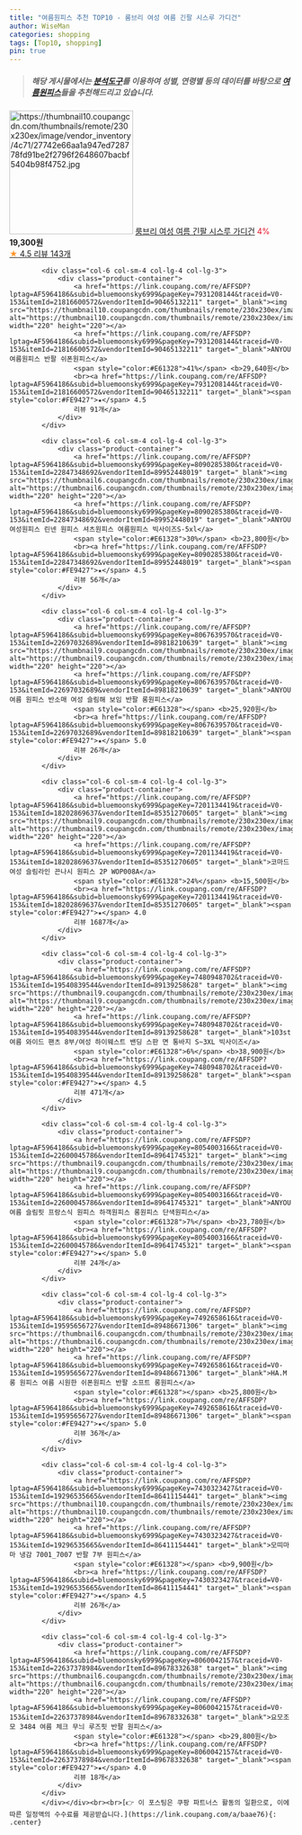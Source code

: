 ```yaml
---
title: "여름원피스 추천 TOP10 - 룸브리 여성 여름 긴팔 시스루 가디건"
author: WiseMan
categories: shopping
tags: [Top10, shopping]
pin: true
---
```


> ##### 해당 게시물에서는 [**분석도구**](https://itemscout.io/)를 이용하여 **성별**, **연령별** 등의 데이터를 바탕으로 [**여름원피스**](https://link.coupang.com/a/baae76)들을 추천해드리고 있습니다.
<div class="container"><div class="row">
            <div class="col-6 col-sm-4 col-lg-4 col-lg-3">
                <div class="product-container">
                    <a href="https://link.coupang.com/re/AFFSDP?lptag=AF5964186&subid=bluemoonsky6999&pageKey=8041927922&traceid=V0-153&itemId=22521307966&vendorItemId=89563361261" target="_blank"><img src="https://thumbnail10.coupangcdn.com/thumbnails/remote/230x230ex/image/vendor_inventory/4c71/27742e66aa1a947ed728778fd91be2f2796f2648607bacbf5404b98f4752.jpg" alt="https://thumbnail10.coupangcdn.com/thumbnails/remote/230x230ex/image/vendor_inventory/4c71/27742e66aa1a947ed728778fd91be2f2796f2648607bacbf5404b98f4752.jpg" width="220" height="220"></a>
                    <a href="https://link.coupang.com/re/AFFSDP?lptag=AF5964186&subid=bluemoonsky6999&pageKey=8041927922&traceid=V0-153&itemId=22521307966&vendorItemId=89563361261" target="_blank">룸브리 여성 여름 긴팔 시스루 가디건</a>
                    <span style="color:#E61328">4%</span> <b>19,300원</b>
                    <br><a href="https://link.coupang.com/re/AFFSDP?lptag=AF5964186&subid=bluemoonsky6999&pageKey=8041927922&traceid=V0-153&itemId=22521307966&vendorItemId=89563361261" target="_blank"><span style="color:#FE9427">★</span> 4.5
                    리뷰 143개</a>
                </div>
            </div>
            
            <div class="col-6 col-sm-4 col-lg-4 col-lg-3">
                <div class="product-container">
                    <a href="https://link.coupang.com/re/AFFSDP?lptag=AF5964186&subid=bluemoonsky6999&pageKey=7931208144&traceid=V0-153&itemId=21816600572&vendorItemId=90465132211" target="_blank"><img src="https://thumbnail10.coupangcdn.com/thumbnails/remote/230x230ex/image/vendor_inventory/da9f/a8d2eea7b3eb64c922da1b564eb82b5809c23792d62b860967faabac148f.jpg" alt="https://thumbnail10.coupangcdn.com/thumbnails/remote/230x230ex/image/vendor_inventory/da9f/a8d2eea7b3eb64c922da1b564eb82b5809c23792d62b860967faabac148f.jpg" width="220" height="220"></a>
                    <a href="https://link.coupang.com/re/AFFSDP?lptag=AF5964186&subid=bluemoonsky6999&pageKey=7931208144&traceid=V0-153&itemId=21816600572&vendorItemId=90465132211" target="_blank">ANYOU 여름원피스 반팔 쉬폰원피스</a>
                    <span style="color:#E61328">41%</span> <b>29,640원</b>
                    <br><a href="https://link.coupang.com/re/AFFSDP?lptag=AF5964186&subid=bluemoonsky6999&pageKey=7931208144&traceid=V0-153&itemId=21816600572&vendorItemId=90465132211" target="_blank"><span style="color:#FE9427">★</span> 4.5
                    리뷰 91개</a>
                </div>
            </div>
            
            <div class="col-6 col-sm-4 col-lg-4 col-lg-3">
                <div class="product-container">
                    <a href="https://link.coupang.com/re/AFFSDP?lptag=AF5964186&subid=bluemoonsky6999&pageKey=8090285380&traceid=V0-153&itemId=22847348692&vendorItemId=89952448019" target="_blank"><img src="https://thumbnail6.coupangcdn.com/thumbnails/remote/230x230ex/image/vendor_inventory/300f/1f03b66a461611565d1d50cddd15ae55274fbf6e54e09b5304dced862c6d.jpg" alt="https://thumbnail6.coupangcdn.com/thumbnails/remote/230x230ex/image/vendor_inventory/300f/1f03b66a461611565d1d50cddd15ae55274fbf6e54e09b5304dced862c6d.jpg" width="220" height="220"></a>
                    <a href="https://link.coupang.com/re/AFFSDP?lptag=AF5964186&subid=bluemoonsky6999&pageKey=8090285380&traceid=V0-153&itemId=22847348692&vendorItemId=89952448019" target="_blank">ANYOU 여성원피스 린넨 원피스 셔츠원피스 여름원피스 빅사이즈S-5xl</a>
                    <span style="color:#E61328">30%</span> <b>23,800원</b>
                    <br><a href="https://link.coupang.com/re/AFFSDP?lptag=AF5964186&subid=bluemoonsky6999&pageKey=8090285380&traceid=V0-153&itemId=22847348692&vendorItemId=89952448019" target="_blank"><span style="color:#FE9427">★</span> 4.5
                    리뷰 56개</a>
                </div>
            </div>
            
            <div class="col-6 col-sm-4 col-lg-4 col-lg-3">
                <div class="product-container">
                    <a href="https://link.coupang.com/re/AFFSDP?lptag=AF5964186&subid=bluemoonsky6999&pageKey=8067639570&traceid=V0-153&itemId=22697032689&vendorItemId=89818210639" target="_blank"><img src="https://thumbnail9.coupangcdn.com/thumbnails/remote/230x230ex/image/vendor_inventory/a359/25d555dd39d4c7a3bfe1f1f461b04289a58496a9b170c5cd45631a207de1.jpg" alt="https://thumbnail9.coupangcdn.com/thumbnails/remote/230x230ex/image/vendor_inventory/a359/25d555dd39d4c7a3bfe1f1f461b04289a58496a9b170c5cd45631a207de1.jpg" width="220" height="220"></a>
                    <a href="https://link.coupang.com/re/AFFSDP?lptag=AF5964186&subid=bluemoonsky6999&pageKey=8067639570&traceid=V0-153&itemId=22697032689&vendorItemId=89818210639" target="_blank">ANYOU 여름 원피스 반소매 여성 슬림해 보임 반팔 롱원피스</a>
                    <span style="color:#E61328"></span> <b>25,920원</b>
                    <br><a href="https://link.coupang.com/re/AFFSDP?lptag=AF5964186&subid=bluemoonsky6999&pageKey=8067639570&traceid=V0-153&itemId=22697032689&vendorItemId=89818210639" target="_blank"><span style="color:#FE9427">★</span> 5.0
                    리뷰 26개</a>
                </div>
            </div>
            
            <div class="col-6 col-sm-4 col-lg-4 col-lg-3">
                <div class="product-container">
                    <a href="https://link.coupang.com/re/AFFSDP?lptag=AF5964186&subid=bluemoonsky6999&pageKey=7201134419&traceid=V0-153&itemId=18202869637&vendorItemId=85351270605" target="_blank"><img src="https://thumbnail9.coupangcdn.com/thumbnails/remote/230x230ex/image/vendor_inventory/7325/7d1ce6160171ff05d679393b368dbc03eed87b532227b04c7558d55e6423.jpg" alt="https://thumbnail9.coupangcdn.com/thumbnails/remote/230x230ex/image/vendor_inventory/7325/7d1ce6160171ff05d679393b368dbc03eed87b532227b04c7558d55e6423.jpg" width="220" height="220"></a>
                    <a href="https://link.coupang.com/re/AFFSDP?lptag=AF5964186&subid=bluemoonsky6999&pageKey=7201134419&traceid=V0-153&itemId=18202869637&vendorItemId=85351270605" target="_blank">코마드 여성 슬림라인 끈나시 원피스 2P WOP008A</a>
                    <span style="color:#E61328">24%</span> <b>15,500원</b>
                    <br><a href="https://link.coupang.com/re/AFFSDP?lptag=AF5964186&subid=bluemoonsky6999&pageKey=7201134419&traceid=V0-153&itemId=18202869637&vendorItemId=85351270605" target="_blank"><span style="color:#FE9427">★</span> 4.0
                    리뷰 1687개</a>
                </div>
            </div>
            
            <div class="col-6 col-sm-4 col-lg-4 col-lg-3">
                <div class="product-container">
                    <a href="https://link.coupang.com/re/AFFSDP?lptag=AF5964186&subid=bluemoonsky6999&pageKey=7480948702&traceid=V0-153&itemId=19540839544&vendorItemId=89139258628" target="_blank"><img src="https://thumbnail9.coupangcdn.com/thumbnails/remote/230x230ex/image/vendor_inventory/65f2/655db11f343eaae4112bfee143eb270da7b9f371cfb377bb783fe8fd77b0.jpg" alt="https://thumbnail9.coupangcdn.com/thumbnails/remote/230x230ex/image/vendor_inventory/65f2/655db11f343eaae4112bfee143eb270da7b9f371cfb377bb783fe8fd77b0.jpg" width="220" height="220"></a>
                    <a href="https://link.coupang.com/re/AFFSDP?lptag=AF5964186&subid=bluemoonsky6999&pageKey=7480948702&traceid=V0-153&itemId=19540839544&vendorItemId=89139258628" target="_blank">103st 여름 와이드 팬츠 8부/여성 하이웨스트 밴딩 스판 면 통바지 S~3XL 빅사이즈</a>
                    <span style="color:#E61328">6%</span> <b>38,900원</b>
                    <br><a href="https://link.coupang.com/re/AFFSDP?lptag=AF5964186&subid=bluemoonsky6999&pageKey=7480948702&traceid=V0-153&itemId=19540839544&vendorItemId=89139258628" target="_blank"><span style="color:#FE9427">★</span> 4.5
                    리뷰 471개</a>
                </div>
            </div>
            
            <div class="col-6 col-sm-4 col-lg-4 col-lg-3">
                <div class="product-container">
                    <a href="https://link.coupang.com/re/AFFSDP?lptag=AF5964186&subid=bluemoonsky6999&pageKey=8054003166&traceid=V0-153&itemId=22600045786&vendorItemId=89641745321" target="_blank"><img src="https://thumbnail9.coupangcdn.com/thumbnails/remote/230x230ex/image/vendor_inventory/a9b1/2b1a0e0d05882f9a20d728d54cfad89c1bb0158472aa4d36a3dc0c7236ae.jpg" alt="https://thumbnail9.coupangcdn.com/thumbnails/remote/230x230ex/image/vendor_inventory/a9b1/2b1a0e0d05882f9a20d728d54cfad89c1bb0158472aa4d36a3dc0c7236ae.jpg" width="220" height="220"></a>
                    <a href="https://link.coupang.com/re/AFFSDP?lptag=AF5964186&subid=bluemoonsky6999&pageKey=8054003166&traceid=V0-153&itemId=22600045786&vendorItemId=89641745321" target="_blank">ANYOU 여름 슬림핏 프랑스식 원피스 하객원피스 롱원피스 단색원피스</a>
                    <span style="color:#E61328">7%</span> <b>23,780원</b>
                    <br><a href="https://link.coupang.com/re/AFFSDP?lptag=AF5964186&subid=bluemoonsky6999&pageKey=8054003166&traceid=V0-153&itemId=22600045786&vendorItemId=89641745321" target="_blank"><span style="color:#FE9427">★</span> 5.0
                    리뷰 24개</a>
                </div>
            </div>
            
            <div class="col-6 col-sm-4 col-lg-4 col-lg-3">
                <div class="product-container">
                    <a href="https://link.coupang.com/re/AFFSDP?lptag=AF5964186&subid=bluemoonsky6999&pageKey=7492658616&traceid=V0-153&itemId=19595656727&vendorItemId=89486671306" target="_blank"><img src="https://thumbnail6.coupangcdn.com/thumbnails/remote/230x230ex/image/vendor_inventory/385e/379dd0fc4e275e796aa4a1792e7dabd8d26cdc0487ab5ab5b4baec83d7ab.jpg" alt="https://thumbnail6.coupangcdn.com/thumbnails/remote/230x230ex/image/vendor_inventory/385e/379dd0fc4e275e796aa4a1792e7dabd8d26cdc0487ab5ab5b4baec83d7ab.jpg" width="220" height="220"></a>
                    <a href="https://link.coupang.com/re/AFFSDP?lptag=AF5964186&subid=bluemoonsky6999&pageKey=7492658616&traceid=V0-153&itemId=19595656727&vendorItemId=89486671306" target="_blank">HA.M 롱 원피스 여름 시원한 쉬폰원피스 반팔 소프트 롱원피스</a>
                    <span style="color:#E61328"></span> <b>25,800원</b>
                    <br><a href="https://link.coupang.com/re/AFFSDP?lptag=AF5964186&subid=bluemoonsky6999&pageKey=7492658616&traceid=V0-153&itemId=19595656727&vendorItemId=89486671306" target="_blank"><span style="color:#FE9427">★</span> 5.0
                    리뷰 36개</a>
                </div>
            </div>
            
            <div class="col-6 col-sm-4 col-lg-4 col-lg-3">
                <div class="product-container">
                    <a href="https://link.coupang.com/re/AFFSDP?lptag=AF5964186&subid=bluemoonsky6999&pageKey=7430323427&traceid=V0-153&itemId=19296535665&vendorItemId=86411154441" target="_blank"><img src="https://thumbnail10.coupangcdn.com/thumbnails/remote/230x230ex/image/rs_quotation_api/vlwy6ala/3497c2e92f4746a08683eb861d193269.jpg" alt="https://thumbnail10.coupangcdn.com/thumbnails/remote/230x230ex/image/rs_quotation_api/vlwy6ala/3497c2e92f4746a08683eb861d193269.jpg" width="220" height="220"></a>
                    <a href="https://link.coupang.com/re/AFFSDP?lptag=AF5964186&subid=bluemoonsky6999&pageKey=7430323427&traceid=V0-153&itemId=19296535665&vendorItemId=86411154441" target="_blank">모띠마마 냉감 7001_7007 반팔 7부 원피스</a>
                    <span style="color:#E61328"></span> <b>9,900원</b>
                    <br><a href="https://link.coupang.com/re/AFFSDP?lptag=AF5964186&subid=bluemoonsky6999&pageKey=7430323427&traceid=V0-153&itemId=19296535665&vendorItemId=86411154441" target="_blank"><span style="color:#FE9427">★</span> 4.5
                    리뷰 26개</a>
                </div>
            </div>
            
            <div class="col-6 col-sm-4 col-lg-4 col-lg-3">
                <div class="product-container">
                    <a href="https://link.coupang.com/re/AFFSDP?lptag=AF5964186&subid=bluemoonsky6999&pageKey=8060042157&traceid=V0-153&itemId=22637378984&vendorItemId=89678332638" target="_blank"><img src="https://thumbnail6.coupangcdn.com/thumbnails/remote/230x230ex/image/vendor_inventory/7dc2/50b0d5c6b22c3cbfbd0a933858a4610922fd1cea2be16a06d73e375f1db0.jpg" alt="https://thumbnail6.coupangcdn.com/thumbnails/remote/230x230ex/image/vendor_inventory/7dc2/50b0d5c6b22c3cbfbd0a933858a4610922fd1cea2be16a06d73e375f1db0.jpg" width="220" height="220"></a>
                    <a href="https://link.coupang.com/re/AFFSDP?lptag=AF5964186&subid=bluemoonsky6999&pageKey=8060042157&traceid=V0-153&itemId=22637378984&vendorItemId=89678332638" target="_blank">요모조모 3484 여름 체크 무늬 루즈핏 반팔 원피스</a>
                    <span style="color:#E61328"></span> <b>29,800원</b>
                    <br><a href="https://link.coupang.com/re/AFFSDP?lptag=AF5964186&subid=bluemoonsky6999&pageKey=8060042157&traceid=V0-153&itemId=22637378984&vendorItemId=89678332638" target="_blank"><span style="color:#FE9427">★</span> 4.0
                    리뷰 18개</a>
                </div>
            </div>
            </div></div><br><br>[👉 이 포스팅은 쿠팡 파트너스 활동의 일환으로, 이에 따른 일정액의 수수료를 제공받습니다.](https://link.coupang.com/a/baae76){: .center}